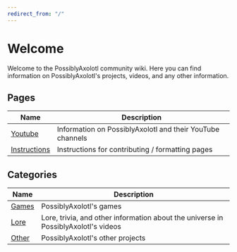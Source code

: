 ```yaml
---
redirect_from: "/"
---
```


# Welcome

Welcome to the PossiblyAxolotl community wiki. Here you can find information on PossiblyAxolotl's projects, videos, and any other information.

## Pages

|Name|Description|
|----|-----------|
|[Youtube](/youtube)|Information on PossiblyAxolotl and their YouTube channels|
|[Instructions](/formatting_instructions)|Instructions for contributing / formatting pages|

## Categories

|Name|Description|
|----|-----------|
|[Games](/games)|PossiblyAxolotl's games|
|[Lore](/lore)|Lore, trivia, and other information about the universe in PossiblyAxolotl's videos|
|[Other](/other)|PossiblyAxolotl's other projects|
